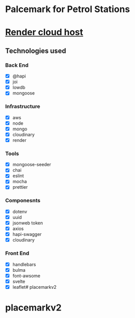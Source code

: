 # Palcemark for Petrol Stations

# [Render cloud host](https://placemark-stations.onrender.com/)

## Technologies used

### Back End
- [x] @hapi
- [x] joi
- [x] lowdb
- [x] mongoose

### Infrastructure
- [x] aws
- [x] node
- [x] mongo
- [x] cloudinary
- [x] render

### Tools
- [x] mongoose-seeder
- [x] chai
- [x] eslint
- [x] mocha
- [x] prettier

### Componesnts
- [x] dotenv
- [x] uuid
- [x] jsonweb token
- [x] axios
- [x] hapi-swagger
- [x] cloudinary

### Front End
- [x] handlebars
- [x] bulma
- [x] font-awsome
- [x] svelte
- [x] leaflet# placemarkv2
# placemarkv2
